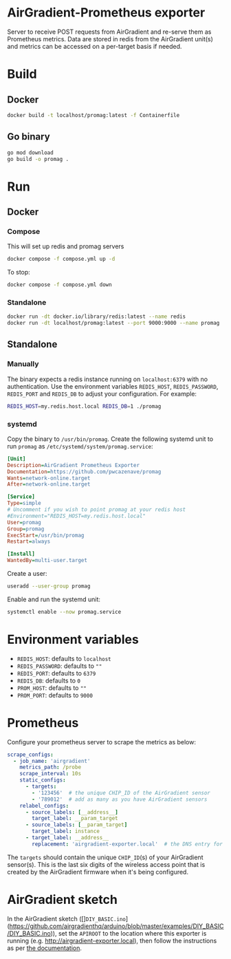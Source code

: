 # AirGradient-Prometheus exporter

Server to receive POST requests from AirGradient and re-serve them as Prometheus metrics. Data are stored in redis from the AirGradient unit(s) and metrics can be accessed on a per-target basis if needed.

# Build

## Docker
```bash
docker build -t localhost/promag:latest -f Containerfile
```

## Go binary
```bash
go mod download
go build -o promag .
```

# Run
## Docker
### Compose
This will set up redis and promag servers

```bash
docker compose -f compose.yml up -d
```

To stop:

```bash
docker compose -f compose.yml down
```

### Standalone

```bash
docker run -dt docker.io/library/redis:latest --name redis
docker run -dt localhost/promag:latest --port 9000:9000 --name promag
```

## Standalone
### Manually
The binary expects a redis instance running on `localhost:6379` with no authentication. Use the environment variables `REDIS_HOST`, `REDIS_PASSWORD`, `REDIS_PORT` and `REDIS_DB` to adjust your configuration. For example:

```bash
REDIS_HOST=my.redis.host.local REDIS_DB=1 ./promag
```

### systemd
Copy the binary to `/usr/bin/promag`. Create the following systemd unit to run `promag` as `/etc/systemd/system/promag.service`:

```ini
[Unit]
Description=AirGradient Prometheus Exporter
Documentation=https://github.com/pwcazenave/promag
Wants=network-online.target
After=network-online.target

[Service]
Type=simple
# Uncomment if you wish to point promag at your redis host
#Environment="REDIS_HOST=my.redis.host.local"
User=promag
Group=promag
ExecStart=/usr/bin/promag
Restart=always

[Install]
WantedBy=multi-user.target
```

Create a user:

```bash
useradd --user-group promag
```

Enable and run the systemd unit:

```bash
systemctl enable --now promag.service
```

# Environment variables
- `REDIS_HOST`: defaults to `localhost`
- `REDIS_PASSWORD`: defaults to `""`
- `REDIS_PORT`: defaults to `6379`
- `REDIS_DB`: defaults to `0`
- `PROM_HOST`: defaults to `""`
- `PROM_PORT`: defaults to `9000`

# Prometheus
Configure your prometheus server to scrape the metrics as below:

```yaml
scrape_configs:
  - job_name: 'airgradient'
    metrics_path: /probe
    scrape_interval: 10s
    static_configs:
      - targets:
        - '123456'  # the unique CHIP_ID of the AirGradient sensor
        - '789012'  # add as many as you have AirGradient sensors
    relabel_configs:
      - source_labels: [__address__]
        target_label: __param_target
      - source_labels: [__param_target]
        target_label: instance
      - target_label: __address__
        replacement: 'airgradient-exporter.local'  # the DNS entry for the airgradient exporter
```

The `targets` should contain the unique `CHIP_ID`(s) of your AirGradient sensor(s). This is the last six digits of the wireless access point that is created by the AirGradient firmware when it's being configured.

# AirGradient sketch
In the AirGradient sketch ([]`DIY_BASIC.ino`](https://github.com/airgradienthq/arduino/blob/master/examples/DIY_BASIC/DIY_BASIC.ino)), set the `APIROOT` to the location where this exporter is running (e.g. http://airgradient-exporter.local), then follow the instructions as per [the documentation](https://www.airgradient.com/open-airgradient/instructions/diy-v4/#software).
